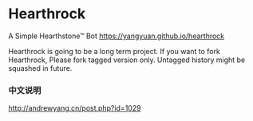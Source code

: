 Hearthrock
==========

A Simple Hearthstone™ Bot
https://yangyuan.github.io/hearthrock

Hearthrock is going to be a long term project. If you want to fork Hearthrock,
Please fork tagged version only. Untagged history might be squashed in future.

### 中文说明
http://andrewyang.cn/post.php?id=1029